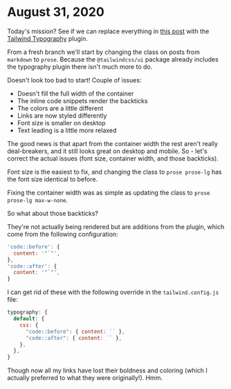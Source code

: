 # August 31, 2020

Today's mission? See if we can replace everything in [this post][styling markdown posts with tailwind css in gatsbyjs] with the [Tailwind Typography] plugin.

From a fresh branch we'll start by changing the class on posts from `markdown` to `prose`. Because the `@tailwindcss/ui` package already includes the typography plugin there isn't much more to do.

Doesn't look too bad to start! Couple of issues:

- Doesn't fill the full width of the container
- The inline code snippets render the backticks
- The colors are a little different
- Links are now styled differently
- Font size is smaller on desktop
- Text leading is a little more relaxed

The good news is that apart from the container width the rest aren't really deal-breakers, and it still looks great on desktop and mobile. So - let's correct the actual issues (font size, container width, and those backticks).

Font size is the easiest to fix, and changing the class to `prose prose-lg` has the font size identical to before.

Fixing the container width was as simple as updating the class to `prose prose-lg max-w-none`.

So what about those backticks?

They're not actually being rendered but are additions from the plugin, which come from the following configuration:

```javascript
'code::before': {
  content: '"`"',
},
'code::after': {
  content: '"`"',
}
```

I can get rid of these with the following override in the `tailwind.config.js` file:

```javascript
typography: {
  default: {
    css: {
      "code::before": { content: `` },
      "code::after": { content: `` },
    },
  },
}
```

Though now all my links have lost their boldness and coloring (which I actually preferred to what they were originally!). Hmm.

[tailwind typography]: https://tailwindcss.com/docs/typography-plugin
[styling markdown posts with tailwind css in gatsbyjs]: https://tjaddison.com/blog/2019/08/styling-markdown-tailwind-gatsby/
